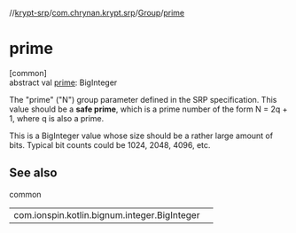 //[krypt-srp](../../../index.md)/[com.chrynan.krypt.srp](../index.md)/[Group](index.md)/[prime](prime.md)

# prime

[common]\
abstract val [prime](prime.md): BigInteger

The "prime" ("N") group parameter defined in the SRP specification. This value should be a **safe prime**, which is a prime number of the form N = 2q + 1, where q is also a prime.

This is a BigInteger value whose size should be a rather large amount of bits. Typical bit counts could be 1024, 2048, 4096, etc.

## See also

common

| | |
|---|---|
| com.ionspin.kotlin.bignum.integer.BigInteger |  |
